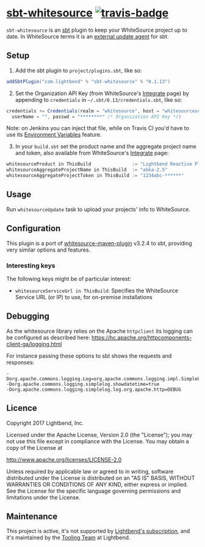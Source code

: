 # [sbt-whitesource][] [![travis-badge][]][travis]

[sbt-whitesource]: https://github.com/lightbend/sbt-whitesource
[travis]:       https://travis-ci.org/lightbend/sbt-whitesource
[travis-badge]: https://travis-ci.org/lightbend/sbt-whitesource.svg?branch=master

`sbt-whitesource` is an [sbt][] plugin to keep your WhiteSource project up to date. In WhiteSource terms it is
an [external update agent][whitesource/agents] for sbt.

[sbt]: http://www.scala-sbt.org/
[whitesource/agents]: https://github.com/whitesource/agents

## Setup

1. Add the sbt plugin to `project/plugins.sbt`, like so:

```scala
addSbtPlugin("com.lightbend" % "sbt-whitesource" % "0.1.13")
```

[ws-Integrate]: https://saas.whitesourcesoftware.com/Wss/WSS.html#!adminOrganization_integration

2. Set the Organization API Key (from WhiteSource's [Integrate][ws-Integrate] page) by appending to `credentials` in `~/.sbt/0.13/credentials.sbt`, like so:

```scala
credentials += Credentials(realm = "whitesource", host = "whitesourcesoftware.com",
  userName = "", passwd = "********" /* Organization API Key */)
```

Note: on Jenkins you can inject that file, while on Travis CI you'd have to use its [Environment Variables](https://docs.travis-ci.com/user/environment-variables/) feature.

3. In your `build.sbt` set the product name and the aggregate project name and token, also available from WhiteSource's [Integrate][ws-Integrate] page:

```scala
whitesourceProduct in ThisBuild               := "Lightbend Reactive Platform"
whitesourceAggregateProjectName in ThisBuild  := "akka-2.5"
whitesourceAggregateProjectToken in ThisBuild := "1234abc-******"
```

## Usage

Run `whitesourceUpdate` task to upload your projects' info to WhiteSource.

## Configuration

This plugin is a port of [whitesource-maven-plugin][] v3.2.4 to sbt, providing very similar options and features.

[whitesource-maven-plugin]: https://github.com/whitesource/maven-plugin

### Interesting keys

The following keys might be of particular interest:

* `whitesourceServiceUrl in ThisBuild`: Specifies the WhiteSource Service URL (or IP) to use, for on-premise installations

## Debugging

As the whitesource library relies on the Apache `httpclient` its logging can be configured as described here:
https://hc.apache.org/httpcomponents-client-ga/logging.html

For instance passing these options to sbt shows the requests and responses:

```
-Dorg.apache.commons.logging.Log=org.apache.commons.logging.impl.SimpleLog
-Dorg.apache.commons.logging.simplelog.showdatetime=true
-Dorg.apache.commons.logging.simplelog.log.org.apache.http=DEBUG
```

## Licence

Copyright 2017 Lightbend, Inc.

Licensed under the Apache License, Version 2.0 (the "License");
you may not use this file except in compliance with the License.
You may obtain a copy of the License at

  http://www.apache.org/licenses/LICENSE-2.0

Unless required by applicable law or agreed to in writing, software
distributed under the License is distributed on an "AS IS" BASIS,
WITHOUT WARRANTIES OR CONDITIONS OF ANY KIND, either express or implied.
See the License for the specific language governing permissions and
limitations under the License.

## Maintenance

This project is active, it's not supported by [Lightbend's subscription](https://www.lightbend.com/subscription), and it's maintained by the [Tooling Team](https://github.com/orgs/lightbend/teams/tooling-team) at Lightbend.

